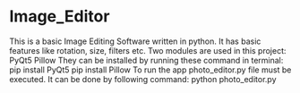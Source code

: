 # Image_Editor
This is a basic Image Editing Software written in  python.
It has basic features like rotation, size, filters etc.
Two modules are used in this project:
  PyQt5
  Pillow
They can be installed by running these command in terminal:
  pip install PyQt5
  pip install Pillow
To run the app photo_editor.py file must be executed.
  It can be done by following command:
    python photo_editor.py
